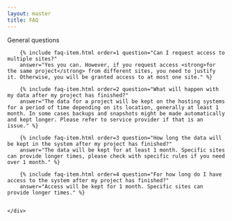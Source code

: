 ```yaml
---
layout: master
title: FAQ
---
```


<div class="container">
    <div class="panel-group" id="accordion">
        <div class="faqHeader">General questions</div>

        {% include faq-item.html order=1 question="Can I request access to multiple sites?"
        answer="Yes you can. However, if you request access <strong>for the same project</strong> from different sites, you need to justify it. Otherwise, you will be granted access to at most one site." %}

        {% include faq-item.html order=2 question="What will happen with my data after my project has finished?"
        answer="The data for a project will be kept on the hosting systems for a period of time depending on its location, generally at least 1 month. In some cases backups and snapshots might be made automatically and kept longer. Please refer to service provider if that is an issue." %}

        {% include faq-item.html order=3 question="How long the data will be kept in the system after my project has finished?"
        answer="The data will be kept for at least 1 month. Specific sites can provide longer times, please check with specific rules if you need over 1 month." %}

        {% include faq-item.html order=4 question="For how long do I have access to the system after my project has finished?"
        answer="Access will be kept for 1 month. Specific sites can provide longer times." %}


    </div>
</div>
